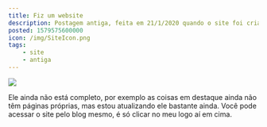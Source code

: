 ```yaml
---
title: Fiz um website
description: Postagem antiga, feita em 21/1/2020 quando o site foi criado.
posted: 1579575600000
icon: /img/SiteIcon.png
tags:
    - site
    - antiga
---
```

![](/img/SiteVelho.png)

Ele ainda não está completo, por exemplo as coisas em destaque ainda não têm páginas próprias, mas estou atualizando ele bastante ainda. Você pode acessar o site pelo blog mesmo, é só clicar no meu logo aí em cima.